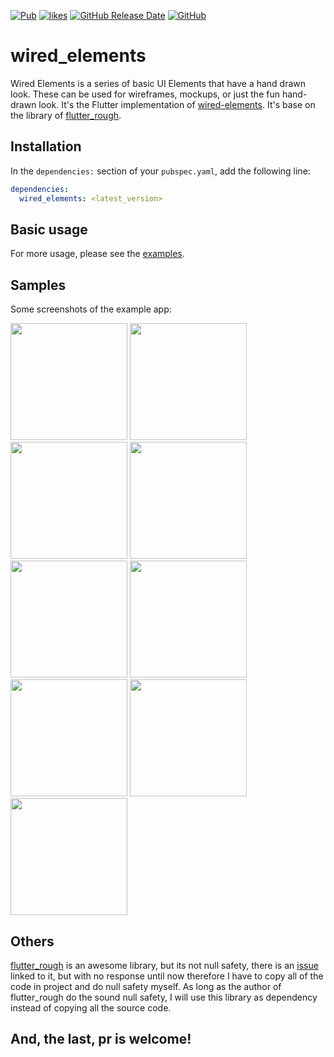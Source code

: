 [![Pub](https://img.shields.io/pub/v/wired_elements?label=wired_elements&color=blue)](https://pub.dev/packages/wired_elements)
[![likes](https://badges.bar/wired_elements/likes)](https://pub.dev/packages/wired_elements/score)
[![GitHub Release Date](https://img.shields.io/github/release-date/KevinZhang19870314/wired_elements)](https://pub.dev/packages/wired_elements)
[![GitHub](https://img.shields.io/github/license/KevinZhang19870314/wired_elements)](https://github.com/KevinZhang19870314/wired_elements/blob/main/LICENSE)

# wired_elements

Wired Elements is a series of basic UI Elements that have a hand drawn look. These can be used for wireframes, mockups, or just the fun hand-drawn look. It's the Flutter implementation of [wired-elements](https://github.com/rough-stuff/wired-elements). It's base on the library of [flutter_rough](https://github.com/sergiandreplace/flutter_rough).

## Installation

In the `dependencies:` section of your `pubspec.yaml`, add the following line:

```yaml
dependencies:
  wired_elements: <latest_version>
```
## Basic usage

For more usage, please see the [examples](https://github.com/KevinZhang19870314/wired_elements/blob/main/example/lib/demos.dart).

## Samples

Some screenshots of the example app:

<p>
    <img src="https://raw.githubusercontent.com/KevinZhang19870314/wired_elements/main/example/assets/screenshots/wired_button.jpg" width="187" heght="333" />
    <img src="https://raw.githubusercontent.com/KevinZhang19870314/wired_elements/main/example/assets/screenshots/wired_card.jpg" width="187" heght="333" />
    <img src="https://raw.githubusercontent.com/KevinZhang19870314/wired_elements/main/example/assets/screenshots/wired_checkbox.jpg" width="187" heght="333" />
    <img src="https://raw.githubusercontent.com/KevinZhang19870314/wired_elements/main/example/assets/screenshots/wired_combo.jpg" width="187" heght="333" />
    <img src="https://raw.githubusercontent.com/KevinZhang19870314/wired_elements/main/example/assets/screenshots/wired_dialog.jpg" width="187" heght="333" />
    <img src="https://raw.githubusercontent.com/KevinZhang19870314/wired_elements/main/example/assets/screenshots/wired_divider.jpg" width="187" heght="333" />
    <img src="https://raw.githubusercontent.com/KevinZhang19870314/wired_elements/main/example/assets/screenshots/wired_input.jpg" width="187" heght="333" />
    <img src="https://raw.githubusercontent.com/KevinZhang19870314/wired_elements/main/example/assets/screenshots/wired_radio.jpg" width="187" heght="333" />
    <img src="https://raw.githubusercontent.com/KevinZhang19870314/wired_elements/main/example/assets/screenshots/wired_slider.jpg" width="187" heght="333" />
</p>

## Others

[flutter_rough](https://github.com/sergiandreplace/flutter_rough) is an awesome library, but its not null safety, there is an [issue](https://github.com/sergiandreplace/flutter_rough/issues/5) linked to it, but with no response until now therefore I have to copy all of the code in project and do null safety myself. As long as the author of flutter_rough do the sound null safety, I will use this library as dependency instead of copying all the source code.

## And, the last, pr is welcome!